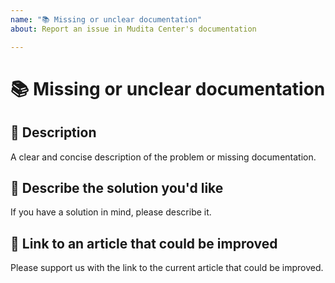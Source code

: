 ```yaml
---
name: "📚 Missing or unclear documentation"
about: Report an issue in Mudita Center's documentation

---
```


#  📚 Missing or unclear documentation

## 📝 Description

A clear and concise description of the problem or missing documentation.

## 📝 Describe the solution you'd like

If you have a solution in mind, please describe it.

## 🔗 Link to an article that could be improved

Please support us with the link to the current article that could be improved.
